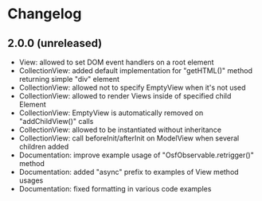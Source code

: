 # Changelog

## 2.0.0 (unreleased)

- View: allowed to set DOM event handlers on a root element
- CollectionView: added default implementation for "getHTML()" method returning simple "div" element
- CollectionView: allowed not to specify EmptyView when it's not used
- CollectionView: allowed to render Views inside of specified child Element
- CollectionView: EmptyView is automatically removed on "addChildView()" calls
- CollectionView: allowed to be instantiated without inheritance
- CollectionView: call beforeInit/afterInit on ModelView when several children added
- Documentation: improve example usage of "OsfObservable.retrigger()" method
- Documentation: added "async" prefix to examples of View method usages
- Documentation: fixed formatting in various code examples
